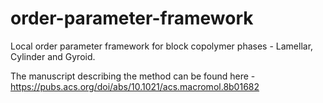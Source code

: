 # order-parameter-framework
Local order parameter framework for block copolymer phases - Lamellar, Cylinder and Gyroid.

The manuscript describing the method can be found here - https://pubs.acs.org/doi/abs/10.1021/acs.macromol.8b01682

